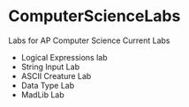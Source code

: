 # ComputerScienceLabs
Labs for AP Computer Science
Current Labs
  - Logical Expressions lab
  - String Input Lab
  - ASCII Creature Lab
  - Data Type Lab
  - MadLib Lab
